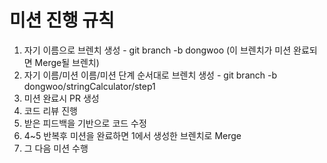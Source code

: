 # 미션 진행 규칙

1. 자기 이름으로 브렌치 생성 - git branch -b dongwoo (이 브렌치가 미션 완료되면 Merge될 브렌치)
2. 자기 이름/미션 이름/미션 단계 순서대로 브렌치 생성 - git branch -b dongwoo/stringCalculator/step1
3. 미션 완료시 PR 생성
4. 코드 리뷰 진행
5. 받은 피드백을 기반으로 코드 수정
6. 4~5 반복후 미션을 완료하면 1에서 생성한 브렌치로 Merge
7. 그 다음 미션 수행
